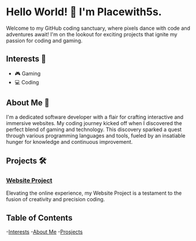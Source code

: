 # Hello World! 👋 I'm Placewith5s.

Welcome to my GitHub coding sanctuary, where pixels dance with code and adventures await! I'm on the lookout for exciting projects that ignite my passion for coding and gaming.

## Interests 🚀

- 🎮 Gaming
- 💻 Coding

## About Me 🌟

I'm a dedicated software developer with a flair for crafting interactive and immersive websites. My coding journey kicked off when I discovered the perfect blend of gaming and technology. This discovery sparked a quest through various programming languages and tools, fueled by an insatiable hunger for knowledge and continuous improvement.

## Projects 🛠️

### [Website Project](https://github.com/Placewith5s/Website)

Elevating the online experience, my Website Project is a testament to the fusion of creativity and precision coding.

## Table of Contents
-[Interests](#interests)
-[About Me](#about-me)
-[Prosjects](#prosjects)
